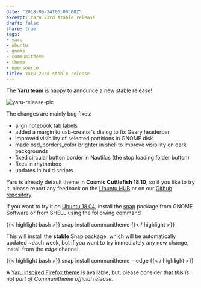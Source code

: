 ```yaml
---
date: "2018-09-24T00:00:00Z"
excerpt: Yaru 23rd stable release
draft: false
share: true
tags:
- yaru
- ubuntu
- gnome
- communitheme
- theme
- opensource
title: Yaru 23rd stable release
---
```


The **Yaru team** is happy to announce a new stable release!

![yaru-release-pic](/images/ubuntu-yaru.png)

The changes are mainly bug fixes:

- align notebook tab labels
- added a margin to usb-creator's dialog to fix Geary headerbar
- improved visibility of selected partitions in GNOME disk
- made osd_borders_color brighter in shell to improve visibility on dark backgrounds
- fixed circular button border in Nautilus (the stop loading folder button)
- fixes in rhythmbox
- updates in build scripts


Yaru is already default theme in **Cosmic Cuttlefish 18.10**, so if you like to try it, please report any feedback on the [Ubuntu HUB](https://community.ubuntu.com/t/call-for-participation-an-ubuntu-default-theme-lead-by-the-community) or on our [Github repository](https://github.com/ubuntu/yaru).

If you want to try it on [Ubuntu 18.04](https://www.ubuntu.com/download/desktop), install the [snap](https://snapcraft.io/communitheme) package from GNOME Software or from SHELL using the following command

{{< highlight bash >}}
snap install communitheme
{{< / highlight >}}

This will install the **stable** Snap package, which will be automatically updated ~each week, but if you want to try immediately any new change, install from the *edge* channel.

{{< highlight bash >}}
snap install communitheme --edge
{{< / highlight >}}


A [Yaru inspired Firefox theme](https://color.firefox.com/?theme=XQAAAALtAAAAAAAAAABBKYhm849SCiazH1KEGccwS-xNVAWBveAusLC2VAlvlSjJ6UJSeqAgCYbdwa_-rV70IROd68eEot6ey6DBD6clRBXp1e7Wbm3jkhhZsTB6iGtxUNA9rD_f7WkYu4v4RFB_XR74DFyPAFWYVQkUMNbL2Mo2sQa9jDMc35kqQOoJm4_aT6Dkc9xrEV6O_-5hkDwOlMzIcFLFRtRxRaGEyH-y4Be72Vgc9j_f_vkOgA) is available, but, please consider that *this is not part of Communitheme official release*.
